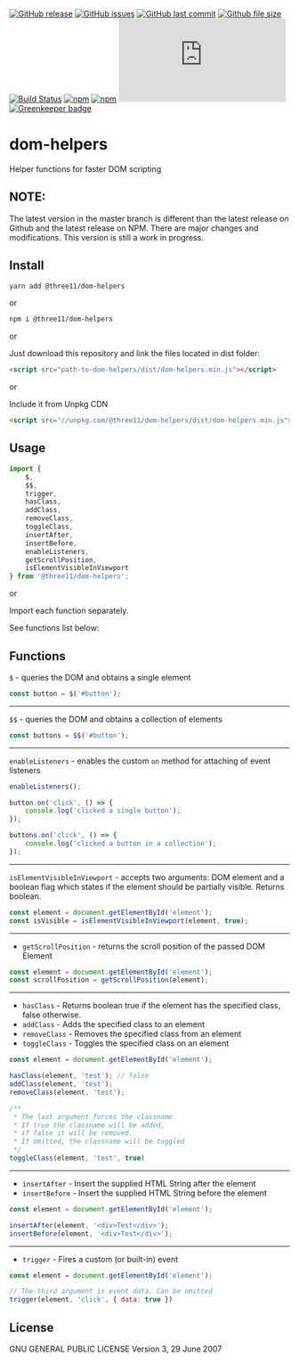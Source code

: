[![GitHub release](https://img.shields.io/github/release/three11/dom-helpers.svg)](https://github.com/three11/dom-helpers/releases/latest)
[![GitHub issues](https://img.shields.io/github/issues/three11/dom-helpers.svg)](https://github.com/three11/dom-helpers/issues)
[![GitHub last commit](https://img.shields.io/github/last-commit/three11/dom-helpers.svg)](https://github.com/three11/dom-helpers/commits/master)
[![Github file size](https://img.shields.io/github/size/three11/dom-helpers/dist/dom-helpers.min.js.svg)](https://github.com/three11/dom-helpers/)
[![Build Status](https://travis-ci.org/three11/dom-helpers.svg?branch=master)](https://travis-ci.org/three11/dom-helpers)
[![npm](https://img.shields.io/npm/dt/@three11/dom-helpers.svg)](https://www.npmjs.com/package/@three11/dom-helpers)
[![npm](https://img.shields.io/npm/v/@three11/dom-helpers.svg)](https://www.npmjs.com/package/@three11/dom-helpers)
[![Analytics](https://ga-beacon.appspot.com/UA-83446952-1/github.com/three11/dom-helpers/README.md)](https://github.com/three11/dom-helpers/)
[![Greenkeeper badge](https://badges.greenkeeper.io/three11/dom-helpers.svg)](https://greenkeeper.io/)

# dom-helpers

Helper functions for faster DOM scripting

## NOTE:

The latest version in the master branch is different than the latest release on Github and the latest release on NPM.
There are major changes and modifications.
This version is still a work in progress.

## Install

```sh
yarn add @three11/dom-helpers
```

or

```sh
npm i @three11/dom-helpers
```

or

Just download this repository and link the files located in dist folder:

```html
<script src="path-to-dom-helpers/dist/dom-helpers.min.js"></script>
```

or

Include it from Unpkg CDN

```html
<script src="//unpkg.com/@three11/dom-helpers/dist/dom-helpers.min.js"></script>
```

## Usage

```javascript
import {
	$,
	$$,
	trigger,
	hasClass,
	addClass,
	removeClass,
	toggleClass,
	insertAfter,
	insertBefore,
	enableListeners,
	getScrollPosition,
	isElementVisibleInViewport
} from '@three11/dom-helpers';
```

or

Import each function separately.

See functions list below:

## Functions

`$` - queries the DOM and obtains a single element

```javascript
const button = $('#button');
```

-----

`$$` - queries the DOM and obtains a collection of elements

```javascript
const buttons = $$('#button');
```

-----

`enableListeners` - enables the custom `on` method for attaching of event listeners

```javascript
enableListeners();

button.on('click', () => {
    console.log('clicked a single button');
});

buttons.on('click', () => {
    console.log('clicked a button in a collection');
});
```

-----

`isElementVisibleInViewport` - accepts two arguments: DOM element and a boolean flag which states if the element should be partially visible. Returns boolean.

``` javascript
const element = document.getElementById('element');
const isVisible = isElementVisibleInViewport(element, true);
```

-----

- `getScrollPosition` - returns the scroll position of the passed DOM Element

```javascript
const element = document.getElementById('element');
const scrollPosition = getScrollPosition(element);
```

-----

- `hasClass` - Returns boolean true if the element has the specified class, false otherwise.
- `addClass` - Adds the specified class to an element
- `removeClass` - Removes the specified class from an element
- `toggleClass` - Toggles the specified class on an element

```javascript
const element = document.getElementById('element');

hasClass(element, 'test'); // false
addClass(element, 'test');
removeClass(element, 'test');

/**
 * The last argument forces the classname.
 * If true the classname will be added,
 * if false it will be removed.
 * If omitted, the classname will be toggled
 */
toggleClass(element, 'test', true)
```

-----

- `insertAfter` - Insert the supplied HTML String after the element
- `insertBefore` - Insert the supplied HTML String before the element

```javascript
const element = document.getElementById('element');

insertAfter(element, '<div>Test</div>');
insertBefore(element, '<div>Test</div>');
```

-----

- `trigger` - Fires a custom (or built-in) event

```javascript
const element = document.getElementById('element');

// The third argument is event data. Can be omitted
trigger(element, 'click', { data: true })
```

## License

GNU GENERAL PUBLIC LICENSE Version 3, 29 June 2007
